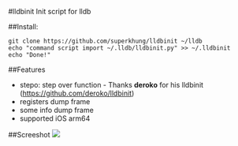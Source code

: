 #lldbinit
Init script for lldb

##Install: 
```
git clone https://github.com/superkhung/lldbinit ~/lldb
echo "command script import ~/.lldb/lldbinit.py" >> ~/.lldbinit
echo "Done!"
```

##Features
* stepo: step over function - Thanks **deroko** for his lldbinit (https://github.com/deroko/lldbinit)
* registers dump frame
* some info dump frame
* supported iOS arm64

##Screeshot
![](http://i.imgur.com/3tVmNWO.png)
